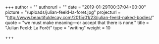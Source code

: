 +++
author = ""
authorurl = ""
date = "2019-01-29T00:37:04+00:00"
picture = "/uploads/julian-feeld-la-foret.jpg"
projecturl = "http://www.beautifuldecay.com/2015/01/23/julian-feeld-naked-bodies/"
quote = "we must make meaning—or accept that there is none."
title = "Julian Feeld: La Forêt"
type = "writing"
weight = 10

+++
